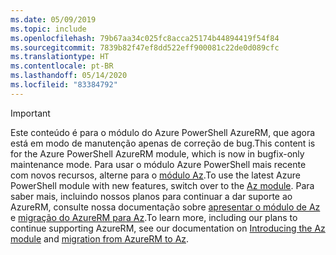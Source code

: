 ```yaml
---
ms.date: 05/09/2019
ms.topic: include
ms.openlocfilehash: 79b67aa34c025fc8acca25174b44894419f54f84
ms.sourcegitcommit: 7839b82f47ef8dd522eff900081c22de0d089cfc
ms.translationtype: HT
ms.contentlocale: pt-BR
ms.lasthandoff: 05/14/2020
ms.locfileid: "83384792"
---
```

> [!IMPORTANT]
>
> <span data-ttu-id="5f3a2-101">Este conteúdo é para o módulo do Azure PowerShell AzureRM, que agora está em modo de manutenção apenas de correção de bug.</span><span class="sxs-lookup"><span data-stu-id="5f3a2-101">This content is for the Azure PowerShell AzureRM module, which is now in bugfix-only maintenance mode.</span></span>
> <span data-ttu-id="5f3a2-102">Para usar o módulo Azure PowerShell mais recente com novos recursos, alterne para o [módulo Az](/powershell/azure).</span><span class="sxs-lookup"><span data-stu-id="5f3a2-102">To use the latest Azure PowerShell module with new features, switch over to the [Az module](/powershell/azure).</span></span> <span data-ttu-id="5f3a2-103">Para saber mais, incluindo nossos planos para continuar a dar suporte ao AzureRM, consulte nossa documentação sobre [apresentar o módulo de Az](/powershell/azure/new-azureps-module-az) e [migração do AzureRM para Az](/powershell/azure/migrate-from-azurerm-to-az).</span><span class="sxs-lookup"><span data-stu-id="5f3a2-103">To learn more, including our plans to continue supporting AzureRM, see our documentation on [Introducing the Az module](/powershell/azure/new-azureps-module-az) and [migration from AzureRM to Az](/powershell/azure/migrate-from-azurerm-to-az).</span></span>
